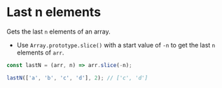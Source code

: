 # Last n elements

Gets the last `n` elements of an array.

* Use `Array.prototype.slice()` with a start value of `-n` to get the last `n` elements of `arr`.

```js
const lastN = (arr, n) => arr.slice(-n);
```

```js
lastN(['a', 'b', 'c', 'd'], 2); // ['c', 'd']
```
